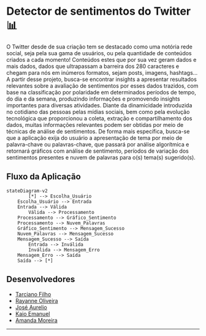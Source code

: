 # Detector de sentimentos do Twitter 📊

O Twitter desde de sua criação tem se destacado como uma notória rede social, seja pela sua gama de usuários, ou pela quantidade de conteúdos criados a cada momento! Conteúdos estes que por sua vez geram dados e mais dados, dados que ultrapassam a barreira dos 280 caracteres e chegam para nós em inúmeros formatos, sejam posts, imagens, hashtags... A partir desse projeto, busca-se encontrar insights a apresentar resultados relevantes sobre a avaliação de sentimentos por esses dados trazidos, com base na classificação por polaridade em determinados períodos de tempo, do dia e da semana, produzindo informações e promovendo insights importantes para diversas atividades. Diante da dinamicidade introduzida no cotidiano das pessoas pelas mídias sociais, bem como pela evolução tecnológica que proporcionou a coleta, extração e compartilhamento dos dados, muitas informações relevantes podem ser obtidas por meio de técnicas de análise de sentimentos. De forma mais específica, busca-se que a aplicação exija do usuário a apresentação de tema por meio de palavra-chave ou palavras-chave, que passará por análise algorítmica e retornará gráficos com análise de sentimento, períodos de variação dos sentimentos presentes e nuvem de palavras para o(s) tema(s) sugerido(s). 

## Fluxo da Aplicação
```mermaid
stateDiagram-v2
    	[*] --> Escolha_Usuário
	Escolha_Usuário --> Entrada
	Entrada --> Válida
    	Válida --> Processamento
	Processamento --> Gráfico_Sentimento
	Processamento --> Nuvem_Palavras 
	Gráfico_Sentimento --> Mensagem_Sucesso
	Nuvem_Palavras --> Mensagem_Sucesso
	Mensagem_Sucesso --> Saída
    	Entrada --> Inválida
    	Inválida --> Mensagem_Erro
	Mensagem_Erro --> Saída
	Saída --> [*]
```
## Desenvolvedores
 - [Tarciano Filho](https://github.com/tarcianofilho)
 - [Rayanne Oliveira](https://github.com/RayanneOlivera)
 - [José Aurelio](https://github.com/joseaureliok)
 - [Kaio Emanuel](https://github.com/keikorr)
 - [Amanda Moreira](https://github.com/amandamoreyra)

---

